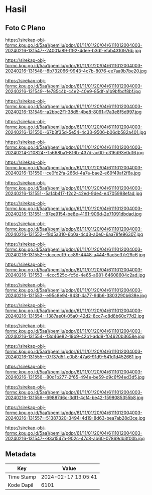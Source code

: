 # Hasil

## Foto C Plano

https://sirekap-obj-formc.kpu.go.id/5aa1/pemilu/pdpr/61/11/01/20/04/6111012004003-20240216-131547--24001a89-ff92-4dee-b3df-efab4310976b.jpg

https://sirekap-obj-formc.kpu.go.id/5aa1/pemilu/pdpr/61/11/01/20/04/6111012004003-20240216-131548--8b732066-9943-4c7b-8076-ee7aa9b7be20.jpg

https://sirekap-obj-formc.kpu.go.id/5aa1/pemilu/pdpr/61/11/01/20/04/6111012004003-20240216-131549--fe785c4b-c4e2-40e9-85df-a1b9bfbdf8bf.jpg

https://sirekap-obj-formc.kpu.go.id/5aa1/pemilu/pdpr/61/11/01/20/04/6111012004003-20240216-131549--a2bbc2f1-38d5-4be8-8091-f7a3e8f5d997.jpg

https://sirekap-obj-formc.kpu.go.id/5aa1/pemilu/pdpr/61/11/01/20/04/6111012004003-20240216-131550--67b3f35d-5e54-4c33-9506-b06db582a401.jpg

https://sirekap-obj-formc.kpu.go.id/5aa1/pemilu/pdpr/61/11/01/20/04/6111012004003-20240214-210824--15668ba1-816b-437d-ac00-c316d93e0df6.jpg

https://sirekap-obj-formc.kpu.go.id/5aa1/pemilu/pdpr/61/11/01/20/04/6111012004003-20240216-131550--ce0fd2fa-266d-4a7a-bae2-e69f49af2f6a.jpg

https://sirekap-obj-formc.kpu.go.id/5aa1/pemilu/pdpr/61/11/01/20/04/6111012004003-20240216-131551--5a14b417-f2c2-42ed-9de4-e4705998efad.jpg

https://sirekap-obj-formc.kpu.go.id/5aa1/pemilu/pdpr/61/11/01/20/04/6111012004003-20240216-131551--87ee9154-be8e-4161-906d-2e71091dbdad.jpg

https://sirekap-obj-formc.kpu.go.id/5aa1/pemilu/pdpr/61/11/01/20/04/6111012004003-20240216-131552--f8d5a310-6b0a-4cd3-a0e0-6aa78fe96307.jpg

https://sirekap-obj-formc.kpu.go.id/5aa1/pemilu/pdpr/61/11/01/20/04/6111012004003-20240216-131552--dcccec19-cc89-4448-a444-9ac5e37e29c6.jpg

https://sirekap-obj-formc.kpu.go.id/5aa1/pemilu/pdpr/61/11/01/20/04/6111012004003-20240216-131553--4ccc525c-fc5d-4e65-a681-64608604c2ad.jpg

https://sirekap-obj-formc.kpu.go.id/5aa1/pemilu/pdpr/61/11/01/20/04/6111012004003-20240216-131553--e95c8e94-943f-4a77-9db6-3803290b638e.jpg

https://sirekap-obj-formc.kpu.go.id/5aa1/pemilu/pdpr/61/11/01/20/04/6111012004003-20240216-131554--1387ae0f-05a0-42d2-8cc7-c8d8b60c77d2.jpg

https://sirekap-obj-formc.kpu.go.id/5aa1/pemilu/pdpr/61/11/01/20/04/6111012004003-20240216-131554--f3d46e82-19b9-42b1-add9-f04620b3658e.jpg

https://sirekap-obj-formc.kpu.go.id/5aa1/pemilu/pdpr/61/11/01/20/04/6111012004003-20240216-131555--07f37d5f-e0b8-47a6-91d9-541d1d452661.jpg

https://sirekap-obj-formc.kpu.go.id/5aa1/pemilu/pdpr/61/11/01/20/04/6111012004003-20240216-131556--80d1b277-2f65-494e-be59-d9c6f94ed3d5.jpg

https://sirekap-obj-formc.kpu.go.id/5aa1/pemilu/pdpr/61/11/01/20/04/6111012004003-20240216-131556--69887d6c-3df1-4cf4-be42-1598085355b8.jpg

https://sirekap-obj-formc.kpu.go.id/5aa1/pemilu/pdpr/61/11/01/20/04/6111012004003-20240216-131557--51387320-3494-4d19-8d63-bea7ab28d3ce.jpg

https://sirekap-obj-formc.kpu.go.id/5aa1/pemilu/pdpr/61/11/01/20/04/6111012004003-20240216-131547--93a1547a-902c-47c8-ab60-07869db3f00b.jpg


## Metadata

| Key        | Value               |
| ---------- | ------------------- |
| Time Stamp | 2024-02-17 13:05:41 |
| Kode Dapil | 6101                |



